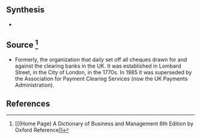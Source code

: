 ## Synthesis
- 
## Source [^1]
- Formerly, the organization that daily set off all cheques drawn for and against the clearing banks in the UK. It was established in Lombard Street, in the City of London, in the 1770s. In 1985 it was superseded by the Association for Payment Clearing Services (now the UK Payments Administration).
## References

[^1]: [[(Home Page) A Dictionary of Business and Management 6th Edition by Oxford Reference]]
